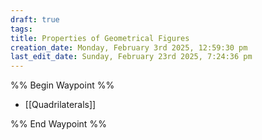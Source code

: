 ```yaml
---
draft: true
tags: 
title: Properties of Geometrical Figures
creation_date: Monday, February 3rd 2025, 12:59:30 pm
last_edit_date: Sunday, February 23rd 2025, 7:24:36 pm
---
```


%% Begin Waypoint %%

- [[Quadrilaterals]]

%% End Waypoint %%
